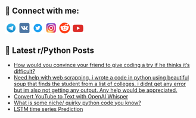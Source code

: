 ## 🔎 Connect with me:
[<img src="https://github.com/bullbesh/bullbesh/blob/main/images/Telegram.png" width="32" height="32" />](https://t.me/bullbesh)
[<img src="https://github.com/bullbesh/bullbesh/blob/main/images/VK.png" width="32" height="32" />](https://vk.com/bullbesh)
[<img src="https://github.com/bullbesh/bullbesh/blob/main/images/Twitter.png" width="32" height="32" />](https://twitter.com/bullbesh1)
[<img src="https://github.com/bullbesh/bullbesh/blob/main/images/Instagram.png" width="32" height="32" />](https://www.instagram.com/bullbesh)
[<img src="https://github.com/bullbesh/bullbesh/blob/main/images/Reddit.png" width="32" height="32" />](https://www.reddit.com/user/bullbesh)
[<img src="https://github.com/bullbesh/bullbesh/blob/main/images/YouTube.png" width="32" height="32" />](https://www.youtube.com/channel/UCtfjRs6uzgq5mfm8S06WTcg)

## 📕 Latest r/Python Posts
<!-- BLOG-POST-LIST:START -->
- [How would you convince your friend to give coding a try if he thinks it’s difficult?](https://www.reddit.com/r/Python/comments/zuwwb7/how_would_you_convince_your_friend_to_give_coding/)
- [Need help with web scrapping. i wrote a code in python using beautiful soup that finds the student from a list of colleges. i didnt get any error but im also not getting any output. Any help would be appreciated.](https://www.reddit.com/r/Python/comments/zuvve8/need_help_with_web_scrapping_i_wrote_a_code_in/)
- [Convert YouTube to Text with OpenAI Whisper](https://www.reddit.com/r/Python/comments/zur8bn/convert_youtube_to_text_with_openai_whisper/)
- [What is some niche/ quirky python code you know?](https://www.reddit.com/r/Python/comments/zupnod/what_is_some_niche_quirky_python_code_you_know/)
- [LSTM time series Prediction](https://www.reddit.com/r/Python/comments/zupekh/lstm_time_series_prediction/)
<!-- BLOG-POST-LIST:END -->
